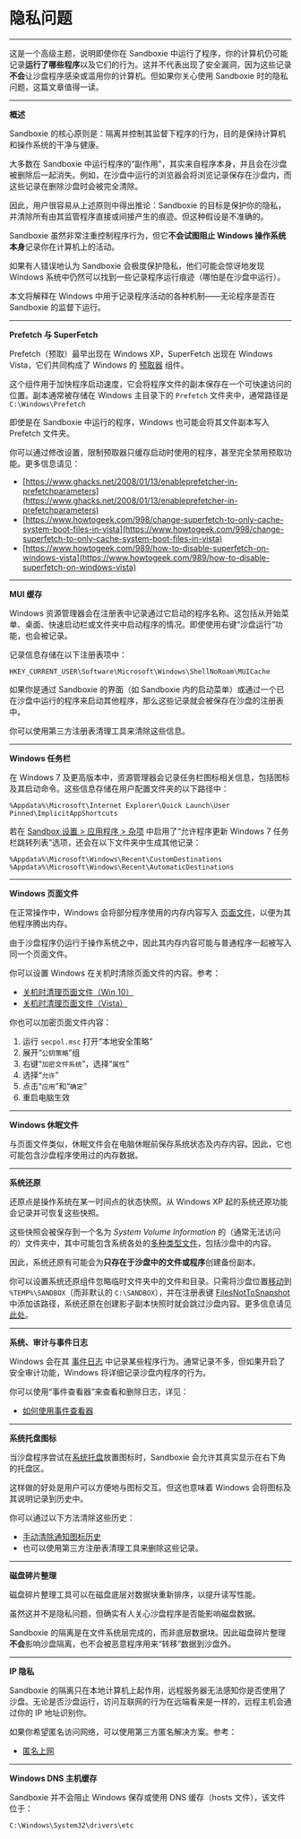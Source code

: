 # 隐私问题

* * *
这是一个高级主题，说明即使你在 Sandboxie 中运行了程序，你的计算机仍可能记录**运行了哪些程序**以及它们的行为。这并不代表出现了安全漏洞，因为这些记录**不会**让沙盘程序感染或滥用你的计算机。但如果你关心使用 Sandboxie 时的隐私问题，这篇文章值得一读。

---

**概述**

Sandboxie 的核心原则是：隔离并控制其监督下程序的行为，目的是保持计算机和操作系统的干净与健康。

大多数在 Sandboxie 中运行程序的“副作用”，其实来自程序本身，并且会在沙盘被删除后一起消失。例如，在沙盘中运行的浏览器会将浏览记录保存在沙盘内，而这些记录在删除沙盘时会被完全清除。

因此，用户很容易从上述原则中得出推论：Sandboxie 的目标是保护你的隐私，并清除所有由其监管程序直接或间接产生的痕迹。但这种假设是不准确的。

Sandboxie 虽然非常注重控制程序行为，但它**不会试图阻止 Windows 操作系统本身**记录你在计算机上的活动。

如果有人错误地认为 Sandboxie 会极度保护隐私，他们可能会惊讶地发现 Windows 系统中仍然可以找到一些记录程序运行痕迹（哪怕是在沙盘中运行）。

本文将解释在 Windows 中用于记录程序活动的各种机制——无论程序是否在 Sandboxie 的监督下运行。

---

**Prefetch 与 SuperFetch**

Prefetch（预取）最早出现在 Windows XP，SuperFetch 出现在 Windows Vista，它们共同构成了 Windows 的 [预取器](https://en.wikipedia.org/wiki/Prefetcher) 组件。

这个组件用于加快程序启动速度，它会将程序文件的副本保存在一个可快速访问的位置。副本通常被存储在 Windows 主目录下的 `Prefetch` 文件夹中，通常路径是 `C:\Windows\Prefetch`

即使是在 Sandboxie 中运行的程序，Windows 也可能会将其文件副本写入 Prefetch 文件夹。

你可以通过修改设置，限制预取器只缓存启动时使用的程序，甚至完全禁用预取功能。更多信息请见：

* [https://www.ghacks.net/2008/01/13/enableprefetcher-in-prefetchparameters](https://www.ghacks.net/2008/01/13/enableprefetcher-in-prefetchparameters)
* [https://www.howtogeek.com/998/change-superfetch-to-only-cache-system-boot-files-in-vista](https://www.howtogeek.com/998/change-superfetch-to-only-cache-system-boot-files-in-vista)
* [https://www.howtogeek.com/989/how-to-disable-superfetch-on-windows-vista](https://www.howtogeek.com/989/how-to-disable-superfetch-on-windows-vista)

---

**MUI 缓存**

Windows 资源管理器会在注册表中记录通过它启动的程序名称。这包括从开始菜单、桌面、快速启动栏或文件夹中启动程序的情况。即使使用右键“沙盘运行”功能，也会被记录。

记录信息存储在以下注册表项中：
```
HKEY_CURRENT_USER\Software\Microsoft\Windows\ShellNoRoam\MUICache
```

如果你是通过 Sandboxie 的界面（如 Sandboxie 内的启动菜单）或通过一个已在沙盘中运行的程序来启动其他程序，那么这些记录就会被保存在沙盘的注册表中。

你可以使用第三方注册表清理工具来清除这些信息。

---

**Windows 任务栏**

在 Windows 7 及更高版本中，资源管理器会记录任务栏图标相关信息，包括图标及其启动命令。这些信息存储在用户配置文件夹的以下路径中：
```
%Appdata%\Microsoft\Internet Explorer\Quick Launch\User Pinned\ImplicitAppShortcuts
```

若在 [Sandbox 设置 > 应用程序 > 杂项](ApplicationsSettings.md#miscellaneous) 中启用了“允许程序更新 Windows 7 任务栏跳转列表”选项，还会在以下文件夹中生成其他记录：
```
%Appdata%\Microsoft\Windows\Recent\CustomDestinations
%Appdata%\Microsoft\Windows\Recent\AutomaticDestinations
```

---

**Windows 页面文件**

在正常操作中，Windows 会将部分程序使用的内存内容写入 [页面文件](https://www.howtogeek.com/126430/what-is-the-windows-page-file)，以便为其他程序腾出内存。

由于沙盘程序仍运行于操作系统之中，因此其内存内容可能与普通程序一起被写入同一个页面文件。

你可以设置 Windows 在关机时清除页面文件的内容。参考：
* [关机时清理页面文件（Win 10）](https://winaero.com/clear-pagefile-shutdown-windows-10)
* [关机时清理页面文件（Vista）](https://www.vistax64.com/threads/virtual-memory-paging-file-clear-at-shutdown.157323)

你也可以加密页面文件内容：

1. 运行 `secpol.msc` 打开“本地安全策略”
2. 展开“`公钥策略`”组
3. 右键“`加密文件系统`”，选择“`属性`”
4. 选择“`允许`”
5. 点击“`应用`”和“`确定`”
6. 重启电脑生效

---

**Windows 休眠文件**

与页面文件类似，休眠文件会在电脑休眠前保存系统状态及内存内容。因此，它也可能包含沙盘程序使用过的内存数据。

---

**系统还原**

还原点是操作系统在某一时间点的状态快照。从 Windows XP 起的系统还原功能会记录并可恢复这些快照。

这些快照会被保存到一个名为 _System Volume Information_ 的（通常无法访问的）文件夹中，其中可能包含系统各处的[多种类型文件](https://docs.microsoft.com/en-us/windows/win32/sr/monitored-file-extensions)，包括沙盘中的内容。

因此，系统还原有可能会为**只存在于沙盘中的文件或程序**创建备份副本。

你可以设置系统还原组件忽略临时文件夹中的文件和目录。只需将沙盘位置[移动](FileRootPath.md)到 `%TEMP%\SANDBOX`（而非默认的 `C:\SANDBOX`），并在注册表键 [FilesNotToSnapshot](https://learn.microsoft.com/en-us/windows/win32/vss/excluding-files-from-shadow-copies#using-the-filesnottosnapshot-registry-key) 中添加该路径，系统还原在创建影子副本快照时就会跳过沙盘内容。更多信息请见 [此处](https://learn.microsoft.com/en-us/windows/win32/backup/registry-keys-for-backup-and-restore)。

---

**系统、审计与事件日志**

Windows 会在其 [事件日志](https://en.wikipedia.org/wiki/Event_Viewer) 中记录某些程序行为。通常记录不多，但如果开启了安全审计功能，Windows 将详细记录沙盘内程序的行为。

你可以使用“事件查看器”来查看和删除日志，详见：
* [如何使用事件查看器](https://www.howtogeek.com/123646/htg-explains-what-the-windows-event-viewer-is-and-how-you-can-use-it)

---

**系统托盘图标**

当沙盘程序尝试在[系统托盘](https://www.computerhope.com/issues/chsys.htm)放置图标时，Sandboxie 会允许其真实显示在右下角的托盘区。

这样做的好处是用户可以方便地与图标交互。但这也意味着 Windows 会将图标及其说明记录到历史中。

你可以通过以下方法清除这些历史：
* [手动清除通知图标历史](https://www.howtogeek.com/739/clean-up-past-notification-icons-in-windows-vista)
* 也可以使用第三方注册表清理工具来删除这些记录。

---

**磁盘碎片整理**

磁盘碎片整理工具可以在磁盘底层对数据块重新排序，以提升读写性能。

虽然这并不是隐私问题，但确实有人关心沙盘程序是否能影响磁盘数据。

Sandboxie 的隔离是在文件系统层完成的，而非底层数据块。因此磁盘碎片整理**不会**影响沙盘隔离，也不会被恶意程序用来“转移”数据到沙盘外。

---

**IP 隐私**

Sandboxie 的隔离只在本地计算机上起作用，远程服务器无法感知你是否使用了沙盘。无论是否沙盘运行，访问互联网的行为在远端看来是一样的，远程主机会通过你的 IP 地址识别你。

如果你希望匿名访问网络，可以使用第三方匿名解决方案。参考：
* [匿名上网](https://en.wikipedia.org/wiki/Anonymous_web_browsing)

---

**Windows DNS 主机缓存**

Sandboxie 并不会阻止 Windows 保存或使用 DNS 缓存（hosts 文件），该文件位于：
```
C:\Windows\System32\drivers\etc
```
